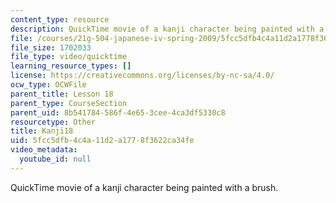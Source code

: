 ```yaml
---
content_type: resource
description: QuickTime movie of a kanji character being painted with a brush.
file: /courses/21g-504-japanese-iv-spring-2009/5fcc5dfb4c4a11d2a1778f3622ca34fe_Kanji18.mov
file_size: 1702033
file_type: video/quicktime
learning_resource_types: []
license: https://creativecommons.org/licenses/by-nc-sa/4.0/
ocw_type: OCWFile
parent_title: Lesson 18
parent_type: CourseSection
parent_uid: 8b541784-586f-4e65-3cee-4ca3df5330c8
resourcetype: Other
title: Kanji18
uid: 5fcc5dfb-4c4a-11d2-a177-8f3622ca34fe
video_metadata:
  youtube_id: null
---
```

QuickTime movie of a kanji character being painted with a brush.
